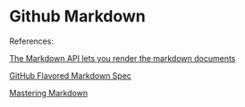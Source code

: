# Github Markdown
 


 
References:

[The Markdown API lets you render the markdown documents](https://developer.github.com/v3/markdown/)

[GitHub Flavored Markdown Spec](https://github.github.com/gfm/)

[Mastering Markdown](https://guides.github.com/features/mastering-markdown/)